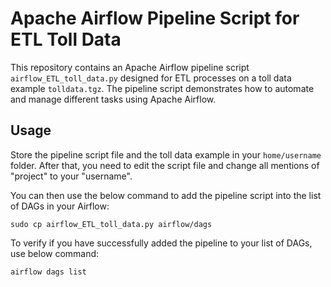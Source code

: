 # Apache Airflow Pipeline Script for ETL Toll Data

This repository contains an Apache Airflow pipeline script `airflow_ETL_toll_data.py` designed for ETL processes on a toll data example `tolldata.tgz`. The pipeline script demonstrates how to automate and manage different tasks using Apache Airflow. 

## Usage

Store the pipeline script file and the toll data example in your `home/username` folder. After that, you need to edit the script file and change all mentions of "project" to your "username".

You can then use the below command to add the pipeline script into the list of DAGs in your Airflow:
```
sudo cp airflow_ETL_toll_data.py airflow/dags
```

To verify if you have successfully added the pipeline to your list of DAGs, use below command:
```
airflow dags list
```
